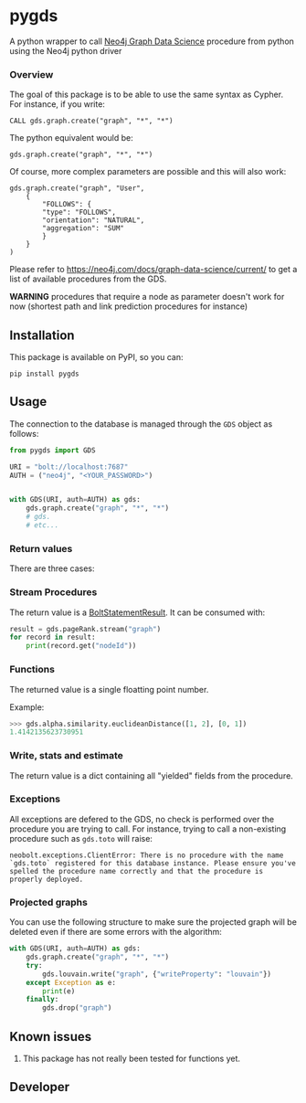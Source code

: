 # pygds

A python wrapper to call [Neo4j Graph Data Science](https://neo4j.com/docs/graph-data-science/current/) procedure from python using the Neo4j python driver


### Overview

The goal of this package is to be able to use the same syntax as Cypher. For instance, if you write:

```
CALL gds.graph.create("graph", "*", "*")
```

The python equivalent would be:

```
gds.graph.create("graph", "*", "*")
```

Of course, more complex parameters are possible and this will also work:

```
gds.graph.create("graph", "User", 
    {
        "FOLLOWS": {
	    "type": "FOLLOWS",
	    "orientation": "NATURAL",
	    "aggregation": "SUM"
        }
    }
)
```


Please refer to https://neo4j.com/docs/graph-data-science/current/ to get a list of available procedures from the GDS.


**WARNING** procedures that require a node as parameter doesn't work for now (shortest path and link prediction procedures for instance)


## Installation

This package is available on PyPI, so you can:

    pip install pygds


## Usage

The connection to the database is managed through the `GDS` object as follows:

```python
from pygds import GDS

URI = "bolt://localhost:7687"
AUTH = ("neo4j", "<YOUR_PASSWORD>")


with GDS(URI, auth=AUTH) as gds:
    gds.graph.create("graph", "*", "*")
    # gds.
    # etc...
```

### Return values

There are three cases:


### Stream Procedures

The return value is a [BoltStatementResult](https://neo4j.com/docs/api/python-driver/1.7/results.html#neo4j.BoltStatementResult). It can be consumed with:

```python
result = gds.pageRank.stream("graph")
for record in result:
    print(record.get("nodeId"))
```


### Functions

The returned value is a single floatting point number.

Example:

```python
>>> gds.alpha.similarity.euclideanDistance([1, 2], [0, 1])
1.4142135623730951
```


### Write, stats and estimate

The return value is a dict containing all "yielded" fields from the procedure.


### Exceptions

All exceptions are defered to the GDS, no check is performed over the procedure you are trying to call. For instance, trying to call a non-existing procedure such as `gds.toto` will raise:

```
neobolt.exceptions.ClientError: There is no procedure with the name `gds.toto` registered for this database instance. Please ensure you've spelled the procedure name correctly and that the procedure is properly deployed.
```

### Projected graphs

You can use the following structure to make sure the projected graph will be deleted even if there are some errors with the algorithm:

```python
with GDS(URI, auth=AUTH) as gds:
    gds.graph.create("graph", "*", "*")
    try:
        gds.louvain.write("graph", {"writeProperty": "louvain"})
    except Exception as e:
        print(e)
    finally:
        gds.drop("graph")
```


## Known issues

1. This package has not really been tested for functions yet.


## Developer


